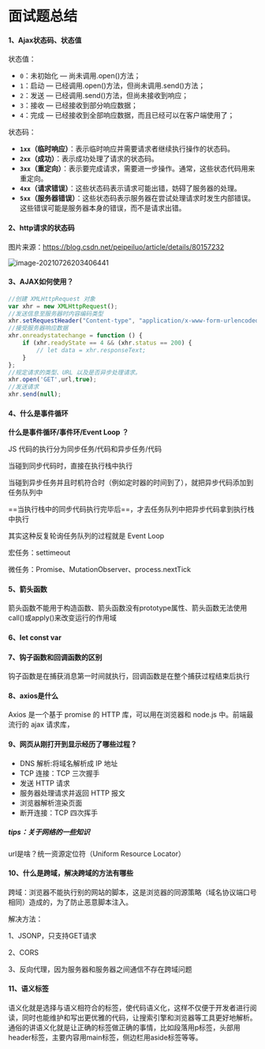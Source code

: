 # 面试题总结

#### 1、Ajax状态码、状态值

状态值：

- `0`：未初始化 — 尚未调用.open()方法；
- `1`：启动 — 已经调用.open()方法，但尚未调用.send()方法；
- `2`：发送 — 已经调用.send()方法，但尚未接收到响应；
- `3`：接收 — 已经接收到部分响应数据；
- `4`：完成 — 已经接收到全部响应数据，而且已经可以在客户端使用了；

状态码：

- **`1xx`（临时响应）**：表示临时响应并需要请求者继续执行操作的状态码。
- **`2xx`（成功）**：表示成功处理了请求的状态码。
- **`3xx`（重定向）**：表示要完成请求，需要进一步操作。通常，这些状态代码用来重定向。
- **`4xx`（请求错误）**：这些状态码表示请求可能出错，妨碍了服务器的处理。
- **`5xx`（服务器错误）**：这些状态码表示服务器在尝试处理请求时发生内部错误。这些错误可能是服务器本身的错误，而不是请求出错。

#### 2、http请求的状态码

图片来源：https://blog.csdn.net/peipeiluo/article/details/80157232

![image-20210726203406441](C:\Users\57615\AppData\Roaming\Typora\typora-user-images\image-20210726203406441.png)

#### 3、AJAX如何使用？

```js
//创建 XMLHttpRequest 对象
var xhr = new XMLHttpRequest();
//发送信息至服务器时内容编码类型
xhr.setRequestHeader("Content-type", "application/x-www-form-urlencoded"); 
//接受服务器响应数据
xhr.onreadystatechange = function () {
    if (xhr.readyState == 4 && (xhr.status == 200) { 
        // let data = xhr.responseText;  
    }
};
//规定请求的类型、URL 以及是否异步处理请求。
xhr.open('GET',url,true);
//发送请求
xhr.send(null);
```

#### 4、什么是事件循环

**什么是事件循环/事件环/Event Loop ？**

JS 代码的执行分为同步任务/代码和异步任务/代码

当碰到同步代码时，直接在执行栈中执行

当碰到异步任务并且时机符合时（例如定时器的时间到了），就把异步代码添加到任务队列中

==当执行栈中的同步代码执行完毕后==，才去任务队列中把异步代码拿到执行栈中执行

其实这种反复轮询任务队列的过程就是 Event Loop

宏任务：settimeout

微任务：Promise、MutationObserver、process.nextTick

#### 5、箭头函数

箭头函数不能用于构造函数、箭头函数没有prototype属性、箭头函数无法使用call()或apply()来改变运行的作用域

#### 6、let const var



#### 7、钩子函数和回调函数的区别

钩子函数是在捕获消息第一时间就执行，回调函数是在整个捕获过程结束后执行

#### 8、axios是什么

Axios 是一个基于 promise 的 HTTP 库，可以用在浏览器和 node.js 中。前端最流行的 ajax 请求库，

#### 9、网页从刚打开到显示经历了哪些过程？

- DNS 解析:将域名解析成 IP 地址
- TCP 连接：TCP 三次握手
- 发送 HTTP 请求
- 服务器处理请求并返回 HTTP 报文
- 浏览器解析渲染页面
- 断开连接：TCP 四次挥手

##### tips：关于网络的一些知识

url是啥？统一资源定位符（Uniform Resource Locator）

#### 10、什么是跨域，解决跨域的方法有哪些

跨域：浏览器不能执行别的网站的脚本，这是浏览器的同源策略（域名协议端口号相同）造成的，为了防止恶意脚本注入。

解决方法：

1、JSONP，只支持GET请求

2、CORS

3、反向代理，因为服务器和服务器之间通信不存在跨域问题

#### 11、语义标签

语义化就是选择与语义相符合的标签，使代码语义化，这样不仅便于开发者进行阅读，同时也能维护和写出更优雅的代码，让搜索引擎和浏览器等工具更好地解析。
 通俗的讲语义化就是让正确的标签做正确的事情，比如段落用p标签，头部用header标签，主要内容用main标签，侧边栏用aside标签等等。
